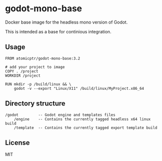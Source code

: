 # godot-mono-base

Docker base image for the headless mono version of Godot.

This is intended as a base for continious integration.

## Usage

```docker
FROM atomicptr/godot-mono-base:3.2

# add your project to image
COPY . /project
WORKDIR /project

RUN mkdir -p /build/linux && \
    godot -v --export "Linux/X11" /build/linux/MyProject.x86_64
```

## Directory structure

```
/godot         -- Godot engine and templates files
    /engine    -- Contains the currently tagged headless x64 linux build
    /template  -- Contains the currently tagged export template build
```

## License

MIT
